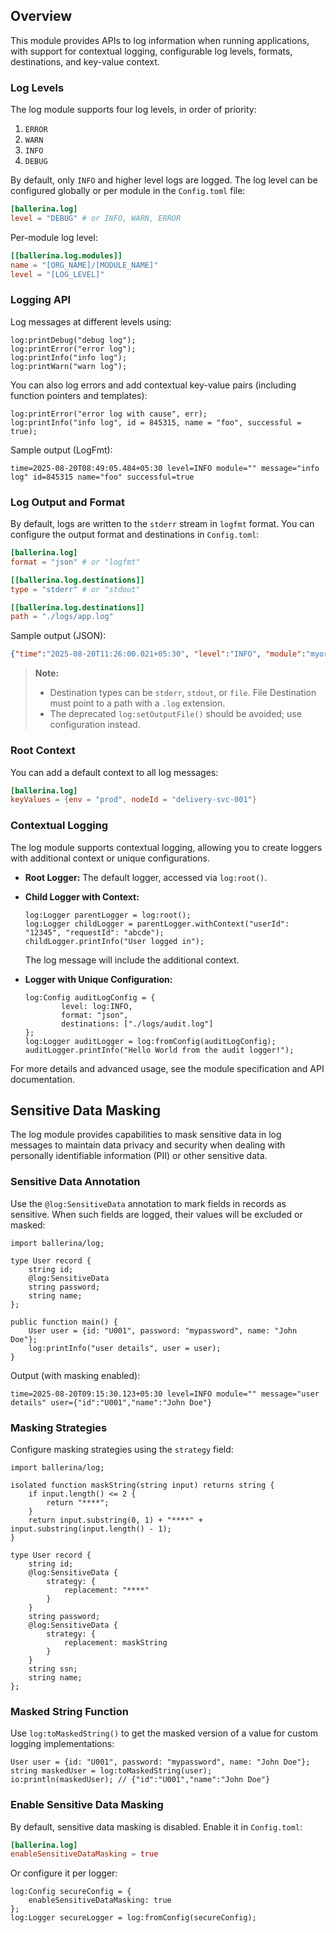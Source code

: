 ## Overview

This module provides APIs to log information when running applications, with support for contextual logging, configurable log levels, formats, destinations, and key-value context.

### Log Levels

The log module supports four log levels, in order of priority:

1. `ERROR`
2. `WARN`
3. `INFO`
4. `DEBUG`

By default, only `INFO` and higher level logs are logged. The log level can be configured globally or per module in the `Config.toml` file:

```toml
[ballerina.log]
level = "DEBUG" # or INFO, WARN, ERROR
```

Per-module log level:

```toml
[[ballerina.log.modules]]
name = "[ORG_NAME]/[MODULE_NAME]"
level = "[LOG_LEVEL]"
```

### Logging API

Log messages at different levels using:

```ballerina
log:printDebug("debug log");
log:printError("error log");
log:printInfo("info log");
log:printWarn("warn log");
```

You can also log errors and add contextual key-value pairs (including function pointers and templates):

```ballerina
log:printError("error log with cause", err);
log:printInfo("info log", id = 845315, name = "foo", successful = true);
```

Sample output (LogFmt):

```log
time=2025-08-20T08:49:05.484+05:30 level=INFO module="" message="info log" id=845315 name="foo" successful=true
```

### Log Output and Format

By default, logs are written to the `stderr` stream in `logfmt` format. You can configure the output format and destinations in `Config.toml`:

```toml
[ballerina.log]
format = "json" # or "logfmt"

[[ballerina.log.destinations]]
type = "stderr" # or "stdout"

[[ballerina.log.destinations]]
path = "./logs/app.log"
```

Sample output (JSON):

```json
{"time":"2025-08-20T11:26:00.021+05:30", "level":"INFO", "module":"myorg/foo", "message":"Authenticating user"}
```

> **Note:**
>
> - Destination types can be `stderr`, `stdout`, or `file`. File Destination must point to a path with a `.log` extension.
> - The deprecated `log:setOutputFile()` should be avoided; use configuration instead.

### Root Context

You can add a default context to all log messages:

```toml
[ballerina.log]
keyValues = {env = "prod", nodeId = "delivery-svc-001"}
```

### Contextual Logging

The log module supports contextual logging, allowing you to create loggers with additional context or unique configurations.

- **Root Logger:** The default logger, accessed via `log:root()`.
- **Child Logger with Context:**

    ```ballerina
    log:Logger parentLogger = log:root();
    log:Logger childLogger = parentLogger.withContext("userId": "12345", "requestId": "abcde");
    childLogger.printInfo("User logged in");
    ```

    The log message will include the additional context.

- **Logger with Unique Configuration:**

    ```ballerina
    log:Config auditLogConfig = {
            level: log:INFO,
            format: "json",
            destinations: ["./logs/audit.log"]
    };
    log:Logger auditLogger = log:fromConfig(auditLogConfig);
    auditLogger.printInfo("Hello World from the audit logger!");
    ```

For more details and advanced usage, see the module specification and API documentation.

## Sensitive Data Masking

The log module provides capabilities to mask sensitive data in log messages to maintain data privacy and security when dealing with personally identifiable information (PII) or other sensitive data.

### Sensitive Data Annotation

Use the `@log:SensitiveData` annotation to mark fields in records as sensitive. When such fields are logged, their values will be excluded or masked:

```ballerina
import ballerina/log;

type User record {
    string id;
    @log:SensitiveData
    string password;
    string name;
};

public function main() {
    User user = {id: "U001", password: "mypassword", name: "John Doe"};
    log:printInfo("user details", user = user);
}
```

Output (with masking enabled):

```log
time=2025-08-20T09:15:30.123+05:30 level=INFO module="" message="user details" user={"id":"U001","name":"John Doe"}
```

### Masking Strategies

Configure masking strategies using the `strategy` field:

```ballerina
import ballerina/log;

isolated function maskString(string input) returns string {
    if input.length() <= 2 {
        return "****";
    }
    return input.substring(0, 1) + "****" + input.substring(input.length() - 1);
}

type User record {
    string id;
    @log:SensitiveData {
        strategy: {
            replacement: "****"
        }   
    }
    string password;
    @log:SensitiveData {
        strategy: {
            replacement: maskString
        }
    }
    string ssn;
    string name;
};
```

### Masked String Function

Use `log:toMaskedString()` to get the masked version of a value for custom logging implementations:

```ballerina
User user = {id: "U001", password: "mypassword", name: "John Doe"};
string maskedUser = log:toMaskedString(user);
io:println(maskedUser); // {"id":"U001","name":"John Doe"}
```

### Enable Sensitive Data Masking

By default, sensitive data masking is disabled. Enable it in `Config.toml`:

```toml
[ballerina.log]
enableSensitiveDataMasking = true
```

Or configure it per logger:

```ballerina
log:Config secureConfig = {
    enableSensitiveDataMasking: true
};
log:Logger secureLogger = log:fromConfig(secureConfig);
```
